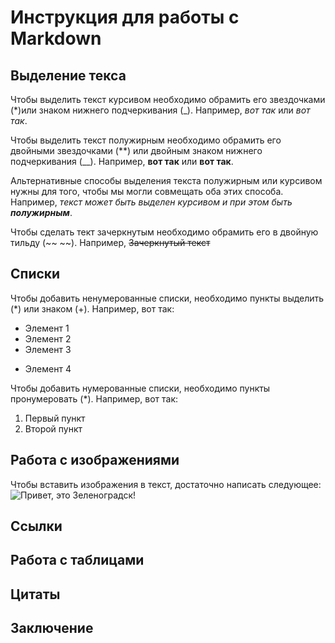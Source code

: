 # Инструкция для работы с Markdown

## Выделение текса

Чтобы выделить текст курсивом необходимо обрамить его звездочками (*)или знаком нижнего подчеркивания (_). Например, *вот так* или _вот так_.

Чтобы выделить текст полужирным необходимо обрамить его двойными звездочками (**) или двойным знаком нижнего подчеркивания (__). Например, **вот так** или __вот так__.

Альтернативные способы выделения текста полужирным или курсивом нужны для того, чтобы мы могли совмещать оба этих способа. Например, _текст может быть выделен курсивом и при этом быть **полужирным**_.

Чтобы сделать тект зачеркнутым необходимо обрамить его в двойную тильду (~~ ~~). Например, ~~Зачеркнутый текст~~

## Списки

Чтобы добавить ненумерованные списки, необходимо пункты выделить (*) или знаком (+). Например, вот так:
* Элемент 1
* Элемент 2
* Элемент 3
+ Элемент 4

Чтобы добавить нумерованные списки, необходимо пункты пронумеровать (*). Например, вот так:
1. Первый пункт
2. Второй пункт


## Работа с изображениями

Чтобы вставить изображения в текст, достаточно написать следующее:
![Привет, это Зеленоградск!](Zelenogradsk.jpg)

## Ссылки

## Работа с таблицами

## Цитаты

## Заключение